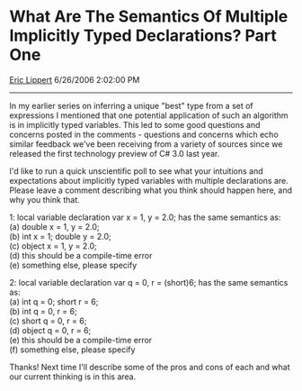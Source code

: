 # What Are The Semantics Of Multiple Implicitly Typed Declarations? Part One

[Eric Lippert](https://social.msdn.microsoft.com/profile/Eric%20Lippert) 6/26/2006 2:02:00 PM

-----

In my earlier series on inferring a unique "best" type from a set of expressions I mentioned that one potential application of such an algorithm is in implicitly typed variables. This led to some good questions and concerns posted in the comments - questions and concerns which echo similar feedback we've been receiving from a variety of sources since we released the first technology preview of C\# 3.0 last year.

I'd like to run a quick unscientific poll to see what your intuitions and expectations about implicitly typed variables with multiple declarations are. Please leave a comment describing what you think should happen here, and why you think that.

1: local variable declaration var x = 1, y = 2.0; has the same semantics as:  
(a) double x = 1, y = 2.0;   
(b) int x = 1; double y = 2.0;   
(c) object x = 1, y = 2.0;   
(d) this should be a compile-time error  
(e) something else, please specify  

2: local variable declaration var q = 0, r = (short)6; has the same semantics as:  
(a) int q = 0; short r = 6;   
(b) int q = 0, r = 6;   
(c) short q = 0, r = 6;   
(d) object q = 0, r = 6;   
(e) this should be a compile-time error  
(f) something else, please specify  

Thanks\! Next time I'll describe some of the pros and cons of each and what our current thinking is in this area.

